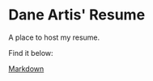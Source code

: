 # Dane Artis' Resume

A place to host my resume.

Find it below:

[Markdown](https://dartis4.github.io/resume/)
